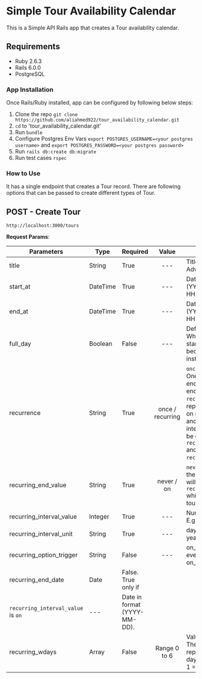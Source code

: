 # Simple Tour Availability Calendar
This is a Simple API Rails app that creates a Tour availability calendar.

## Requirements

* Ruby 2.6.3
* Rails 6.0.0
* PostgreSQL

### App Installation

Once Rails/Ruby installed, app can be configured by following below steps:

1. Clone the repo `git clone https://github.com/aliahmed922/tour_availability_calendar.git`
2. `cd` to 'tour_availability_calendar.git'
3. Run `bundle`
4. Configure Postgres Env Vars `export POSTGRES_USERNAME=<your postgres username>` and `export POSTGRES_PASSWORD=<your postgres password>`
5. Run `rails db:create db:migrate`
6. Run test cases `rspec`

### How to Use
It has a single endpoint that creates a Tour record. There are following options that can be passed to create different types of Tour.

POST - Create Tour
---
`http://localhost:3000/tours`

**Request Params**:

| Parameters | Type | Required | Value | Description
|------------|--------|----------|:-------:|---------|
| title                    | String   | True  | ---                        | Title of the Tour (e.g Adventor) |
| start_at                 | DateTime | True  | ---                        | DateTime in format (YYYY-MM-DD HH:MM:SS) |
| end_at                   | DateTime | True  | ---                        | DateTime in format (YYYY-MM-DD HH:MM:SS)
| full_day                 | Boolean  | False | ---                        | Default is False, When set to true, the start_at and end_at becomes date instead of datetime. |
| recurrence               | String   | True  | once / recurring           | `once` Makes a tour One Time which will end on specified end_at date. `recurring` Makes a repeating tour based on repeating value and repeating interval unit and can be ended based on `recurring_end_value` and `recurring_end_date`.
| recurring_end_value      | String   | True  | never / on                 | `never` will never end the recurring tour. `on` will require `recurring_end_date` which will end the tour on this date.
| recurring_interval_value | Integer  | True  | ---                        | Number of interval E.g 1 or 2
| recurring_interval_unit  | String   | True                               | --- | day / week / month / year | Recurring interval unit
| recurring_option_trigger | String   | False                              | --- | on_same_day / every_week / on_current_week_day | `on_same_day` will only work when `recurring_interval_unit` value is either `week` or `month`. This will repeat the tour on same day of the `start_at` date. `every_week_day` will work only when `recurring_interval_unit` value is  `week`. This will repeat on every day of the week. `on_current_week_day` will only work when `recurring_interval_unit` value is `month`. This will repeat tour on same week, same day of the repeating month (E.g Every second Thursday of the month).
| recurring_end_date       | Date     | False. True only if 
                                        `recurring_interval_value` is `on` | --- | Date in format (YYYY-MM-DD).
| recurring_wdays          | Array    | False | Range 0 to 6               | Values from 0..6. These values represent the week days as 0 = Sunday, 1 = Monday etc


